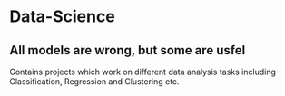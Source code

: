 # Data-Science 

## All models are wrong, but some are usfel

Contains projects which work on different data analysis tasks including Classification, Regression and Clustering etc.


